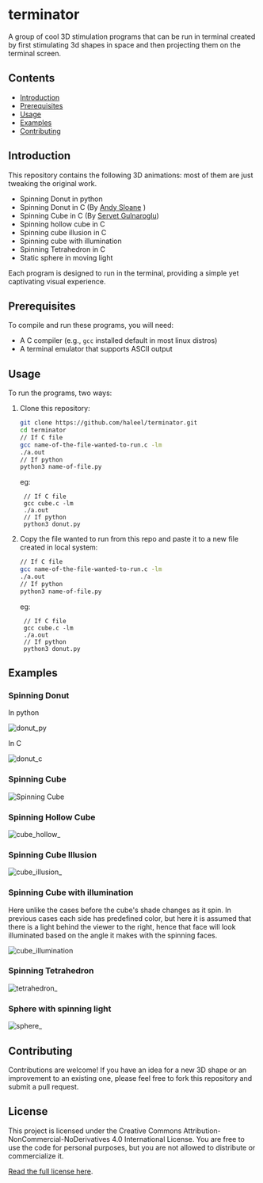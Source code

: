 # terminator
A group of cool 3D stimulation programs that can be run in terminal created by first stimulating 3d shapes in space and then projecting them on the terminal screen.

## Contents

- [Introduction](#introduction)
- [Prerequisites](#prerequisites)
- [Usage](#usage)
- [Examples](#examples)
- [Contributing](#contributing)

## Introduction

This repository contains the following 3D animations:
most of them are just tweaking the original work.
- Spinning Donut in python
- Spinning Donut in C (By [Andy Sloane](https://www.a1k0n.net/2011/07/20/donut-math.html) )
- Spinning Cube in C (By [Servet Gulnaroglu](https://www.youtube.com/watch?app=desktop&v=p09i_hoFdd0))
- Spinning hollow cube in C
- Spinning cube illusion in C
- Spinning cube with illumination
- Spinning Tetrahedron in C
- Static sphere in moving light
  

Each program is designed to run in the terminal, providing a simple yet captivating visual experience.

## Prerequisites

To compile and run these programs, you will need:
- A C compiler (e.g., `gcc` installed default in most linux distros)
- A terminal emulator that supports ASCII output


## Usage

To run the programs, two ways:

1. Clone this repository:
    ```sh
    git clone https://github.com/haleel/terminator.git
    cd terminator
    // If C file
    gcc name-of-the-file-wanted-to-run.c -lm
    ./a.out
    // If python
    python3 name-of-file.py
    ```
    eg:
   ```
    // If C file
    gcc cube.c -lm
    ./a.out
    // If python
    python3 donut.py
   ```
   

2. Copy the file wanted to run from this repo and paste it to a new file created in local system:
    ```sh
    // If C file
    gcc name-of-the-file-wanted-to-run.c -lm
    ./a.out
    // If python
    python3 name-of-file.py
    ```
    eg:
   ```
    // If C file
    gcc cube.c -lm
    ./a.out
    // If python
    python3 donut.py
   ```
## Examples
### Spinning Donut
In python

![donut_py](https://github.com/haleelsada/terminator/assets/75977159/33f71238-b523-462d-9e93-46350c1dee92)

In C

![donut_c](https://github.com/haleelsada/terminator/assets/75977159/30a3d72b-949b-442d-ae8f-cff1b015343f)

### Spinning Cube
![Spinning Cube](https://github.com/haleelsada/terminator/assets/75977159/6a254acb-1adb-4a35-8c22-a31f3842f40e)

### Spinning Hollow Cube
![cube_hollow_](https://github.com/haleelsada/terminator/assets/75977159/1bf7dc31-aecc-45ea-b7b3-50b37e594894)

### Spinning Cube Illusion
![cube_illusion_](https://github.com/haleelsada/terminator/assets/75977159/6214390e-ba7a-4e15-ab11-fff60c945658)

### Spinning Cube with illumination
Here unlike the cases before the cube's shade changes as it spin. In previous cases each side has predefined color, but here it is assumed that there is a light behind the viewer to the right, hence that face will look illuminated based on the angle it makes with the spinning faces.

![cube_illumination](https://github.com/haleelsada/terminator/assets/75977159/6dc1634b-e30a-4d9c-aeb4-76531b46a9aa)


### Spinning Tetrahedron
![tetrahedron_](https://github.com/haleelsada/terminator/assets/75977159/ab78da21-61a2-40bb-bf7d-e074127a3ad8)

### Sphere with spinning light
![sphere_](https://github.com/haleelsada/terminator/assets/75977159/35df3b2e-005d-4fe1-b61b-bad10f8de8ab)

## Contributing

Contributions are welcome! If you have an idea for a new 3D shape or an improvement to an existing one, please feel free to fork this repository and submit a pull request.

## License

This project is licensed under the Creative Commons Attribution-NonCommercial-NoDerivatives 4.0 International License. You are free to use the code for personal purposes, but you are not allowed to distribute or commercialize it.

[Read the full license here](https://creativecommons.org/licenses/by-nc-nd/4.0/legalcode).

